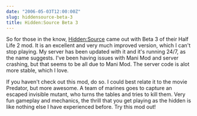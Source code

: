 ```yaml
---
date: "2006-05-03T12:00:00Z"
slug: hiddensource-beta-3
title: Hidden:Source Beta 3
---
```


So for those in the know, [Hidden:Source][1] came out with Beta 3 of their Half
Life 2 mod. It is an excellent and very much improved version, which I can't
stop playing. My server has been updated with it and it's running 24/7, as the
name suggests. I've been having issues with Mani Mod and server crashing, but
that seems to be all due to Mani Mod. The server code is alot more stable, which
I love.

If you haven't check out this mod, do so. I could best relate it to the movie
Predator, but more awesome. A team of marines goes to capture an escaped
invisible mutant, who turns the tables and tries to kill them. Very fun gameplay
and mechanics, the thrill that you get playing as the hidden is like nothing
else I have experienced before. Try this mod out!

[1]: http://www.hidden-source.com/
